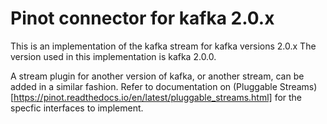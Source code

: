 <!--

    Licensed to the Apache Software Foundation (ASF) under one
    or more contributor license agreements.  See the NOTICE file
    distributed with this work for additional information
    regarding copyright ownership.  The ASF licenses this file
    to you under the Apache License, Version 2.0 (the
    "License"); you may not use this file except in compliance
    with the License.  You may obtain a copy of the License at

      http://www.apache.org/licenses/LICENSE-2.0

    Unless required by applicable law or agreed to in writing,
    software distributed under the License is distributed on an
    "AS IS" BASIS, WITHOUT WARRANTIES OR CONDITIONS OF ANY
    KIND, either express or implied.  See the License for the
    specific language governing permissions and limitations
    under the License.

-->
# Pinot connector for kafka 2.0.x

This is an implementation of the kafka stream for kafka versions 2.0.x The version used in this implementation is kafka 2.0.0.

A stream plugin for another version of kafka, or another stream, can be added in a similar fashion. Refer to documentation on (Pluggable Streams)[https://pinot.readthedocs.io/en/latest/pluggable_streams.html] for the specfic interfaces to implement.
